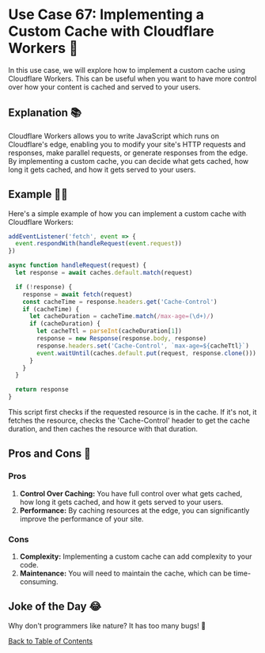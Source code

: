 # Use Case 67: Implementing a Custom Cache with Cloudflare Workers 🚀

In this use case, we will explore how to implement a custom cache using Cloudflare Workers. This can be useful when you want to have more control over how your content is cached and served to your users.

## Explanation 📚

Cloudflare Workers allows you to write JavaScript which runs on Cloudflare's edge, enabling you to modify your site's HTTP requests and responses, make parallel requests, or generate responses from the edge. By implementing a custom cache, you can decide what gets cached, how long it gets cached, and how it gets served to your users.

## Example 🧑‍💻

Here's a simple example of how you can implement a custom cache with Cloudflare Workers:

```javascript
addEventListener('fetch', event => {
  event.respondWith(handleRequest(event.request))
})

async function handleRequest(request) {
  let response = await caches.default.match(request)

  if (!response) {
    response = await fetch(request)
    const cacheTime = response.headers.get('Cache-Control')
    if (cacheTime) {
      let cacheDuration = cacheTime.match(/max-age=(\d+)/)
      if (cacheDuration) {
        let cacheTtl = parseInt(cacheDuration[1])
        response = new Response(response.body, response)
        response.headers.set('Cache-Control', `max-age=${cacheTtl}`)
        event.waitUntil(caches.default.put(request, response.clone()))
      }
    }
  }

  return response
}
```

This script first checks if the requested resource is in the cache. If it's not, it fetches the resource, checks the 'Cache-Control' header to get the cache duration, and then caches the resource with that duration.

## Pros and Cons 🏁

### Pros

1. **Control Over Caching:** You have full control over what gets cached, how long it gets cached, and how it gets served to your users.
2. **Performance:** By caching resources at the edge, you can significantly improve the performance of your site.

### Cons

1. **Complexity:** Implementing a custom cache can add complexity to your code.
2. **Maintenance:** You will need to maintain the cache, which can be time-consuming.

## Joke of the Day 😂

Why don't programmers like nature? It has too many bugs! 🐛

[Back to Table of Contents](./table_of_contents.md)